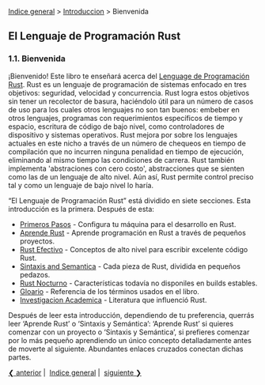 [Indice general](_index.md) > [Introduccion](ch01-00-intro.md) > Bienvenida

## El Lenguaje de Programación Rust

### 1.1. Bienvenida

¡Bienvenido! Este libro te enseñará acerca del
[Lenguage de Programación Rust][rust]. Rust es un lenguaje de programación de
sistemas enfocado en tres objetivos: seguridad, velocidad y concurrencia. Rust
logra estos objetivos sin tener un recolector de basura, haciéndolo útil para un
número de casos de uso para los cuales otros lenguajes no son tan buenos:
embeber en otros lenguajes, programas con requerimientos específicos de tiempo y
espacio, escritura de código de bajo nivel, como controladores de dispositivo y
sistemas operativos. Rust mejora por sobre los lenguajes actuales en este nicho
a través de un número de chequeos en tiempo de compilación que no incurren
ninguna penalidad en tiempo de ejecución, eliminando al mismo tiempo las
condiciones de carrera. Rust también implementa 'abstraciones con cero costo',
abstracciones que se sienten como las de un lenguaje de alto nivel. Aún así,
Rust permite control preciso tal y como un lenguaje de bajo nivel lo haría.

[rust]: http://rust-lang.org

“El Lenguaje de Programación Rust” está dividido en siete secciones. Esta
introducción es la primera. Después de esta:

* [Primeros Pasos][gs] - Configura tu máquina para el desarrollo en Rust.
* [Aprende Rust][lr] - Aprende programación en Rust a través de pequeños
proyectos.
* [Rust Efectivo][er] - Conceptos de alto nivel para escribir excelente código
Rust.
* [Sintaxis and Semantica][ss] - Cada pieza de Rust, dividida en pequeños
pedazos.
* [Rust Nocturno][nr] - Características todavía no disponiles en builds
estables.
* [Gloario][gl] - Referencia de los términos usados en el libro.
* [Investigacion Academica][ar] - Literatura que influenció Rust.

[gs]: getting-started.md
[lr]: learn-rust.html
[er]: effective-rust.html
[ss]: syntax-and-semantics.html
[nr]: nightly-rust.html
[gl]: glossary.html
[ar]: academic-research.html

Después de leer esta introducción, dependiendo de tu preferencia, querrás leer
‘Aprende Rust’ o ‘Sintaxis y Semántica’: ‘Aprende Rust’ si quieres comenzar con
un proyecto o ‘Sintaxis y Semántica’, si prefieres comenzar por lo más pequeño
aprendiendo un único concepto detalladamente antes de moverte al siguiente.
Abundantes enlaces cruzados conectan dichas partes.

[❮ anterior](ch01-00-into.md)&nbsp;|&nbsp;
[Indice general](_index.md)&nbsp;|&nbsp;
[siguiente ❯](ch01-02-contributing.md)
